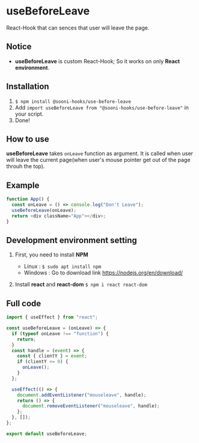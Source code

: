 # useBeforeLeave
React-Hook that can sences that user will leave the page.

## Notice
- **useBeforeLeave** is custom React-Hook; So it works on only **React environment**.

## Installation
1. `$ npm install @sooni-hooks/use-before-leave`
2. Add `import useBeforeLeave from "@sooni-hooks/use-before-leave"` in your script.
3. Done!

## How to use
**useBeforeLeave** takes `onLeave` function as argument. It is called when user will leave the current page(when user's mouse pointer get out of the page throuh the top).

## Example
```js
function App() {
  const onLeave = () => console.log("Don't Leave");
  useBeforeLeave(onLeave);
  return <div className="App"></div>;
}
```

## Development environment setting

1. First, you need to install **NPM**
   - Linux : `$ sudo apt install npm`
   - Windows : Go to download link https://nodejs.org/en/download/

2. Install **react** and **react-dom**
   `$ npm i react react-dom`

## Full code
```js
import { useEffect } from "react";

const useBeforeLeave = (onLeave) => {
  if (typeof onLeave !== "function") {
    return;
  }
  const handle = (event) => {
    const { clientY } = event;
    if (clientY <= 0) {
      onLeave();
    }
  };

  useEffect(() => {
    document.addEventListener("mouseleave", handle);
    return () => {
      document.removeEventListener("mouseleave", handle);
    };
  }, []);
};

export default useBeforeLeave;
```